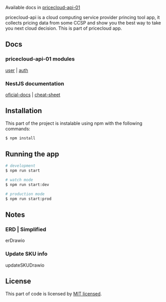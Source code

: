 Available docs in [pricecloud-api-01][pricecloud-api-01]

pricecloud-api is a cloud computing service provider princing tool app, it collects pricing data from some CCSP and show you the best way to take you next cloud decision.
This is part of pricecloud app.

## Docs

### pricecloud-api-01 modules

[user][user] | [auth][auth]

### NestJS documentation

[oficial-docs][oficial-docs] | [cheat-sheet][cheat-sheet]

## Installation

This part of the project is instalable using npm with the following commands:

```bash
$ npm install
```

## Running the app

```bash
# development
$ npm run start

# watch mode
$ npm run start:dev

# production mode
$ npm run start:prod
```

## Notes

### ERD | Simplified

erDrawio

### Update SKU info

updateSKUDrawio

## License

This part of code is licensed by [MIT licensed](LICENSE).

[pricecloud-api-01]:  https://api.dev.pricecloud.org/docs

[oficial-docs]: https://docs.nestjs.com/
[cheat-sheet]: https://fernando-herrera.com/pdfs/nest-cheatsheet.pdf

[user]: https://api.dev.pricecloud.org/docs/user
[auth]: https://api.dev.pricecloud.org/docs/auth